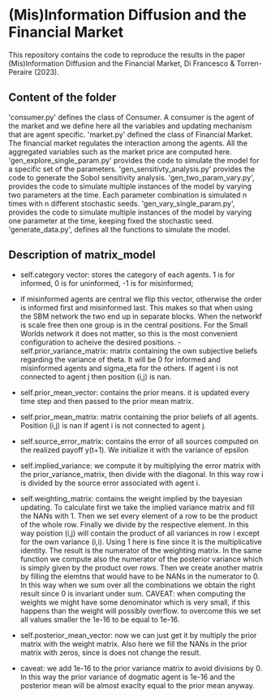 # (Mis)Information Diffusion and the Financial Market
This repository contains the code to reproduce the results in the paper (Mis)Information Diffusion and the Financial Market, Di Francesco & Torren-Peraire (2023). 

## Content of the folder

'consumer.py' defines the class of Consumer. A consumer is the agent of the market and we define here all the variables and updating mechanism that are agent specific.
'market.py' defined the class of Financial Market. The financial market regulates the interaction among the agents. All the aggregated variables such as the market price are computed here.
'gen_explore_single_param.py' provides the code to simulate the model for a specific set of the parameters.
'gen_sensitivty_analysis.py' provides the code to generate the Sobol sensitivity analysis.
'gen_two_param_vary.py', provides the code to simulate multiple instances of the model by varying two parameters at the time. Each parameter combination is simulated n times with n different stochastic seeds.
'gen_vary_single_param.py', provides the code to simulate multiple instances of the model by varying one parameter at the time, keeping fixed the stochastic seed.
'generate_data.py', defines all the functions to simulate the model.


## Description of matrix_model
- self.category vector: stores the category of each agents. 1 is for informed, 0 is for uninformed, -1 is for misinformed;
- if misinformed agents are central we flip this vector, otherwise the order is informed first and misinformed last. This makes so that when using the SBM network the two end up in separate blocks.
When the networkf is scale free then one group is in the central positions. For the Small Worlds network it does not matter, so this is the most convenient configuration to acheive the desired positions.
-self.prior_variance_matrix: matrix containing the own subjective beliefs regarding the variance of theta. It will be 0 for informed and misinformed agents and sigma_eta for the others. If agent i is not connected to agent j then position (i,j) is nan.
- self.prior_mean_vector: contains the prior means. it is updated every time step and then passed to the prior mean matrix.
- self.prior_mean_matrix: matrix containing the prior beliefs of all agents. Position (i,j) is nan if agent i is not connected to agent j.
- self.source_error_matrix: contains the error of all sources computed on the realized payoff y(t+1). We initialize it with the variance of epsilon
- self.implied_variance: we compute it by multiplying the error matrix with the prior_variance_matrix, then divide with the diagonal. In this way row i is divided by the source error associated with agent i.
- self.weighting_matrix: contains the weight implied by the bayesian updating. To calculate first we take the implied variance matrix and fill the NANs with 1. Then we set every element of a row to be the product of the whole row. Finally we divide by the respective element. In this way poistion (i,j) will contain the product of all variances in row i except for the own variance (i,i). Using 1 here is fine since it is the multiplicative identity. The result is the numerator of the weighting matrix. In the same function we compute also the numerator of the posterior variance which is simply given by the product over rows.
Then we create another matrix by filling the elemtns that would have to be NANs in the numerator to 0. In this way when we sum over all the combinations we obtain the right result since 0 is invariant under sum. CAVEAT: when computing the weights we might have some denominator which is very small, if this happens than the weight will possibly overflow. to overcome this we set all values smaller the 1e-16 to be equal to 1e-16.
- self.posterior_mean_vector: now we can just get it by multiply the prior matrix with the weight matrix. Also here we fill the NANs in the prior matrix with zeros, since is does not change the result.

- caveat: we add 1e-16 to the prior variance matrix to avoid divisions by 0. In this way the prior variance of dogmatic agent is 1e-16 and the posterior mean will be almost exaclty equal to the prior mean anyway.
